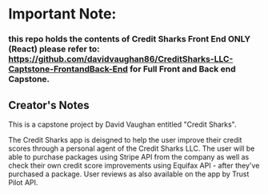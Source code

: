 # Important Note:
### this repo holds the contents of Credit Sharks Front End ONLY (React) please refer to: https://github.com/davidvaughan86/CreditSharks-LLC-Captstone-FrontandBack-End for Full Front and Back end Capstone.

## Creator's Notes

This is a capstone project by David Vaughan entitled "Credit Sharks".

The Credit Sharks app is deisgned to help the user improve their credit scores through a personal agent of the Credit Sharks LLC. The user will be able to purchase packages using Stripe API from the company as well as check their own credit score improvements using Equifax API - after they've purchased a package. User reviews as also available on the app by Trust Pilot API.


